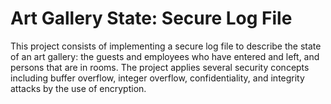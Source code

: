 # Art Gallery State: Secure Log File 

This project consists of implementing a secure log file to describe the state of an art gallery: the guests and employees who have entered and left, and persons that are in rooms. The project applies several security concepts including buffer overflow, integer overflow, confidentiality, and integrity attacks by the use of encryption.
